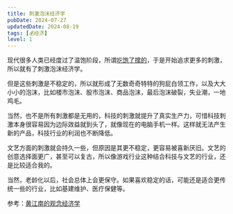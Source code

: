 ```yaml
---
title: 刺激泡沫经济学
pubDate: 2024-07-27
updatedDate: 2024-08-19
tags: [💰经济]
level: 1
---
```


现代很多人类已经度过了温饱阶段，所谓[吃饱了撑的]，于是开始追求更多的刺激，所以就有了刺激泡沫经济学。

但是这些刺激是不稳定的，所以就形成了无数奇奇特特的狗屁白领工作，以及大大小小的泡沫，比如楼市泡沫、股市泡沫、商品泡沫，最后泡沫破裂，失业潮，一地鸡毛。

当然，也不是所有刺激都是无用的，科技的刺激就提升了真实生产力，可惜科技刺激本身很容易因为边际效益就到头了，就像现在的电脑手机一样。这样就无法产生新的产品，科技行业的利润也不断降低。

文艺方面的刺激就会持久一些，但原因是其更不稳定，更容易被喜新厌旧。文艺的创意选择面更广，甚至可以复古，所以像游戏行业这种结合科技与文艺的行业，还是比较适合我的。

当然，老龄化以后，社会总体上会更保守。如果喜欢稳定的话，可能还是适合更传统一些的行业，比如基建维护、医疗保健等。

参考：[黄江南的观念经济学]

[吃饱了撑的]: https://www.bilibili.com/video/BV1B84y1t7JX/
[黄江南的观念经济学]: https://space.bilibili.com/1432646173
